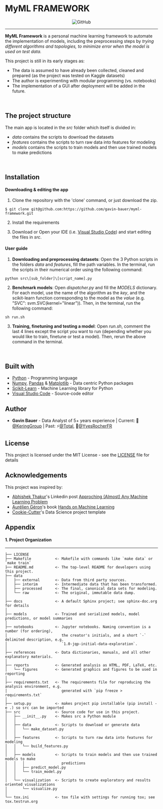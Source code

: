 # MyML FRAMEWORK

<p align="center">
  <img alt="GitHub" src="https://img.shields.io/github/license/gavin-bauer/myml-framework">
</p>

---

**MyML Framework** is a personal machine learning framework to automate the implementation of models, including the preprocessing steps by _trying different algorithms and topologies, to minimize error when the model is used on test data._

This project is still in its early stages as:
- The data is assumed to have already been collected, cleaned and prepared (as the project was tested on Kaggle datasets)
- The author is experimenting with modular programming (vs. notebooks)
- The implementation of a GUI after deployment will be added in the future.

<br/>

## The project structure

The main app is located in the _src_ folder which itself is divided in:
- _data_ contains the scripts to download the datasets
- _features_ contains the scripts to turn raw data into features for modeling
- _models_ contains the scripts to train models and then use trained models to make predictions

<br/>

## Installation

#### Downloading & editing the app

1. Clone the repository with the 'clone' command, or just download the zip.

```
$ git clone git@github.com:https://github.com/gavin-bauer/myml-framework.git
```

2. Install the requirements

3. Download or Open your IDE (i.e. [Visual Studio Code](https://code.visualstudio.com/)) and start editing the files in _src_.

#### User guide

1. **Downloading and preprocessing datasets**: Open the 3 Python scripts in the folders _data_ and _features_, fill the path variables. In the terminal, run the scripts in their numerical order using the following command:

```
python src\[sub_folder]\[script_name].py
```

2. **Benchmark models**: Open _dispatcher.py_ and fill the _MODELS_ dictionary. For each model, use the name of the algorithm as the _key_, and the scikit-learn function corresponding to the model as the _value_ (e.g. "SVC": svm.SVC(kernel="linear")). Then, in the terminal, run the following command:

```
sh run.sh
```

3. **Training, finetuning and testing a model**: Open _run.sh_, comment the last 4 lines except the script you want to run (depending whether you would like to train, finetune or test a model). Then, rerun the above command in the terminal.

<br/>

## Built with

* [Python](https://www.python.org/) - Programming language
* [Numpy](https://numpy.org/), [Pandas](https://pandas.pydata.org/) & [Matplotlib](https://matplotlib.org/) - Data centric Python packages
* [Scikit-Learn](https://scikit-learn.org/stable/#) - Machine Learning library for Python
* [Visual Studio Code](https://code.visualstudio.com/) - Source-code editor

## Author

* **Gavin Bauer** - Data Analyst of 5+ years experience | Current: 🦉[@KeringGroup](https://www.kering.com/) | Past: ⚡[@Total](https://www.total.com/en), 🌱[@YvesRocherFR](https://groupe-rocher.com/en)

## License

This project is licensed under the MIT License - see the [LICENSE](LICENSE) file for details

## Acknowledgements
This project was inspired by:
* [Abhishek Thakur](https://www.linkedin.com/in/abhi1thakur/)'s Linkedin post [Approching (Almost) Any Machine Learning Problem](https://www.linkedin.com/pulse/approaching-almost-any-machine-learning-problem-abhishek-thakur/)
* [Aurélien Géron](https://www.linkedin.com/in/aurelien-geron/)'s book [Hands on Machine Learning](https://www.oreilly.com/library/view/hands-on-machine-learning/9781492032632/)
* [Cookie-Cutter](http://drivendata.github.io/cookiecutter-data-science/)'s Data Science project template 

## Appendix

#### 1. Project Organization
------------

    ├── LICENSE
    ├── Makefile           <- Makefile with commands like `make data` or `make train`
    ├── README.md          <- The top-level README for developers using this project.
    ├── data
    │   ├── external       <- Data from third party sources.
    │   ├── interim        <- Intermediate data that has been transformed.
    │   ├── processed      <- The final, canonical data sets for modeling.
    │   └── raw            <- The original, immutable data dump.
    │
    ├── docs               <- A default Sphinx project; see sphinx-doc.org for details
    │
    ├── models             <- Trained and serialized models, model predictions, or model summaries
    │
    ├── notebooks          <- Jupyter notebooks. Naming convention is a number (for ordering),
    │                         the creator's initials, and a short `-` delimited description, e.g.
    │                         `1.0-jqp-initial-data-exploration`.
    │
    ├── references         <- Data dictionaries, manuals, and all other explanatory materials.
    │
    ├── reports            <- Generated analysis as HTML, PDF, LaTeX, etc.
    │   └── figures        <- Generated graphics and figures to be used in reporting
    │
    ├── requirements.txt   <- The requirements file for reproducing the analysis environment, e.g.
    │                         generated with `pip freeze > requirements.txt`
    │
    ├── setup.py           <- makes project pip installable (pip install -e .) so src can be imported
    ├── src                <- Source code for use in this project.
    │   ├── __init__.py    <- Makes src a Python module
    │   │
    │   ├── data           <- Scripts to download or generate data
    │   │   └── make_dataset.py
    │   │
    │   ├── features       <- Scripts to turn raw data into features for modeling
    │   │   └── build_features.py
    │   │
    │   ├── models         <- Scripts to train models and then use trained models to make
    │   │   │                 predictions
    │   │   ├── predict_model.py
    │   │   └── train_model.py
    │   │
    │   └── visualization  <- Scripts to create exploratory and results oriented visualizations
    │       └── visualize.py
    │
    └── tox.ini            <- tox file with settings for running tox; see tox.testrun.org
